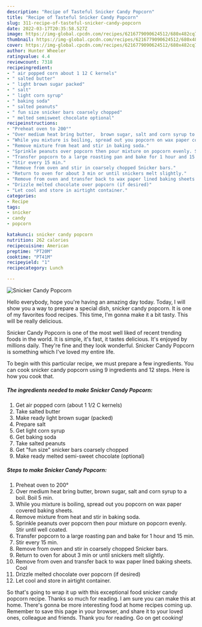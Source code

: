 ```yaml
---
description: "Recipe of Tasteful Snicker Candy Popcorn"
title: "Recipe of Tasteful Snicker Candy Popcorn"
slug: 311-recipe-of-tasteful-snicker-candy-popcorn
date: 2022-03-17T20:35:58.527Z
image: https://img-global.cpcdn.com/recipes/6216779090624512/680x482cq70/snicker-candy-popcorn-recipe-main-photo.jpg
thumbnail: https://img-global.cpcdn.com/recipes/6216779090624512/680x482cq70/snicker-candy-popcorn-recipe-main-photo.jpg
cover: https://img-global.cpcdn.com/recipes/6216779090624512/680x482cq70/snicker-candy-popcorn-recipe-main-photo.jpg
author: Hunter Wheeler
ratingvalue: 4.4
reviewcount: 7318
recipeingredient:
- " air popped corn about 1 12 C kernels"
- " salted butter"
- " light brown sugar packed"
- " salt"
- " light corn syrup"
- " baking soda"
- " salted peanuts"
- " fun size snicker bars coarsely chopped"
- " melted semisweet chocolate optional"
recipeinstructions:
- "Preheat oven to 200°"
- "Over medium heat bring butter,  brown sugar, salt and corn syrup to a boil. Boil 5 min."
- "While you mixture is boiling, spread out you popcorn on wax paper covered  baking sheets."
- "Remove mixture from heat and stir in baking soda."
- "Sprinkle peanuts over popcorn then pour mixture on popcorn evenly. Stir until well coated."
- "Transfer popcorn to a large roasting pan and bake for 1 hour and 15 min."
- "Stir every 15 min."
- "Remove from oven and stir in coarsely chopped Snicker bars."
- "Return to oven for about 3 min or until snickers melt slightly."
- "Remove from oven and transfer back to wax paper lined baking sheets. Cool"
- "Drizzle melted chocolate over popcorn (if desired)"
- "Let cool and store in airtight container."
categories:
- Recipe
tags:
- snicker
- candy
- popcorn

katakunci: snicker candy popcorn 
nutrition: 262 calories
recipecuisine: American
preptime: "PT20M"
cooktime: "PT41M"
recipeyield: "1"
recipecategory: Lunch

---
```



![Snicker Candy Popcorn](https://img-global.cpcdn.com/recipes/6216779090624512/680x482cq70/snicker-candy-popcorn-recipe-main-photo.jpg)

Hello everybody, hope you're having an amazing day today. Today, I will show you a way to prepare a special dish, snicker candy popcorn. It is one of my favorites food recipes. This time, I'm gonna make it a bit tasty. This will be really delicious.



Snicker Candy Popcorn is one of the most well liked of recent trending foods in the world. It is simple, it's fast, it tastes delicious. It's enjoyed by millions daily. They're fine and they look wonderful. Snicker Candy Popcorn is something which I've loved my entire life.


To begin with this particular recipe, we must prepare a few ingredients. You can cook snicker candy popcorn using 9 ingredients and 12 steps. Here is how you cook that.

<!--inarticleads1-->

##### The ingredients needed to make Snicker Candy Popcorn:

1. Get  air popped corn (about 1 1/2 C kernels)
1. Take  salted butter
1. Make ready  light brown sugar (packed)
1. Prepare  salt
1. Get  light corn syrup
1. Get  baking soda
1. Take  salted peanuts
1. Get  &#34;fun size&#34; snicker bars coarsely chopped
1. Make ready  melted semi-sweet chocolate (optional)




<!--inarticleads2-->

##### Steps to make Snicker Candy Popcorn:

1. Preheat oven to 200°
1. Over medium heat bring butter,  brown sugar, salt and corn syrup to a boil. Boil 5 min.
1. While you mixture is boiling, spread out you popcorn on wax paper covered  baking sheets.
1. Remove mixture from heat and stir in baking soda.
1. Sprinkle peanuts over popcorn then pour mixture on popcorn evenly. Stir until well coated.
1. Transfer popcorn to a large roasting pan and bake for 1 hour and 15 min.
1. Stir every 15 min.
1. Remove from oven and stir in coarsely chopped Snicker bars.
1. Return to oven for about 3 min or until snickers melt slightly.
1. Remove from oven and transfer back to wax paper lined baking sheets. Cool
1. Drizzle melted chocolate over popcorn (if desired)
1. Let cool and store in airtight container.




So that's going to wrap it up with this exceptional food snicker candy popcorn recipe. Thanks so much for reading. I am sure you can make this at home. There's gonna be more interesting food at home recipes coming up. Remember to save this page in your browser, and share it to your loved ones, colleague and friends. Thank you for reading. Go on get cooking!
